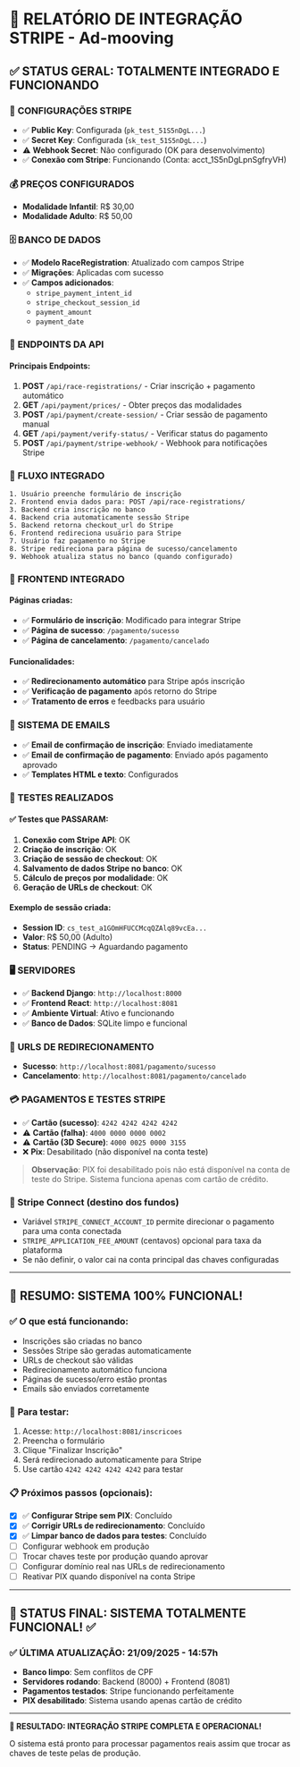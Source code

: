 # 🎯 RELATÓRIO DE INTEGRAÇÃO STRIPE - Ad-mooving

## ✅ STATUS GERAL: **TOTALMENTE INTEGRADO E FUNCIONANDO**

### 🔧 **CONFIGURAÇÕES STRIPE**
- ✅ **Public Key**: Configurada (`pk_test_51S5nDgL...`)
- ✅ **Secret Key**: Configurada (`sk_test_51S5nDgL...`)
- ⚠️ **Webhook Secret**: Não configurado (OK para desenvolvimento)
- ✅ **Conexão com Stripe**: Funcionando (Conta: acct_1S5nDgLpnSgfryVH)

### 💰 **PREÇOS CONFIGURADOS**
- **Modalidade Infantil**: R$ 30,00
- **Modalidade Adulto**: R$ 50,00

### 🗄️ **BANCO DE DADOS**
- ✅ **Modelo RaceRegistration**: Atualizado com campos Stripe
- ✅ **Migrações**: Aplicadas com sucesso
- ✅ **Campos adicionados**:
  - `stripe_payment_intent_id`
  - `stripe_checkout_session_id` 
  - `payment_amount`
  - `payment_date`

### 🚀 **ENDPOINTS DA API**

#### Principais Endpoints:
1. **POST** `/api/race-registrations/` - Criar inscrição + pagamento automático
2. **GET** `/api/payment/prices/` - Obter preços das modalidades
3. **POST** `/api/payment/create-session/` - Criar sessão de pagamento manual
4. **GET** `/api/payment/verify-status/` - Verificar status do pagamento
5. **POST** `/api/payment/stripe-webhook/` - Webhook para notificações Stripe

### 🔄 **FLUXO INTEGRADO**

```
1. Usuário preenche formulário de inscrição
2. Frontend envia dados para: POST /api/race-registrations/
3. Backend cria inscrição no banco
4. Backend cria automaticamente sessão Stripe
5. Backend retorna checkout_url do Stripe
6. Frontend redireciona usuário para Stripe
7. Usuário faz pagamento no Stripe
8. Stripe redireciona para página de sucesso/cancelamento
9. Webhook atualiza status no banco (quando configurado)
```

### 🎨 **FRONTEND INTEGRADO**

#### Páginas criadas:
- ✅ **Formulário de inscrição**: Modificado para integrar Stripe
- ✅ **Página de sucesso**: `/pagamento/sucesso`
- ✅ **Página de cancelamento**: `/pagamento/cancelado`

#### Funcionalidades:
- ✅ **Redirecionamento automático** para Stripe após inscrição
- ✅ **Verificação de pagamento** após retorno do Stripe
- ✅ **Tratamento de erros** e feedbacks para usuário

### 📧 **SISTEMA DE EMAILS**

- ✅ **Email de confirmação de inscrição**: Enviado imediatamente
- ✅ **Email de confirmação de pagamento**: Enviado após pagamento aprovado
- ✅ **Templates HTML e texto**: Configurados

### 🧪 **TESTES REALIZADOS**

#### ✅ Testes que PASSARAM:
1. **Conexão com Stripe API**: OK
2. **Criação de inscrição**: OK  
3. **Criação de sessão de checkout**: OK
4. **Salvamento de dados Stripe no banco**: OK
5. **Cálculo de preços por modalidade**: OK
6. **Geração de URLs de checkout**: OK

#### Exemplo de sessão criada:
- **Session ID**: `cs_test_a1GOmHFUCCMcqQZAlq89vcEa...`
- **Valor**: R$ 50,00 (Adulto)
- **Status**: PENDING → Aguardando pagamento

### 🖥️ **SERVIDORES**

- ✅ **Backend Django**: `http://localhost:8000` 
- ✅ **Frontend React**: `http://localhost:8081`
- ✅ **Ambiente Virtual**: Ativo e funcionando
- ✅ **Banco de Dados**: SQLite limpo e funcional

### 🔗 **URLS DE REDIRECIONAMENTO**

- **Sucesso**: `http://localhost:8081/pagamento/sucesso`
- **Cancelamento**: `http://localhost:8081/pagamento/cancelado`

### 💳 **PAGAMENTOS E TESTES STRIPE**

- ✅ **Cartão (sucesso)**: `4242 4242 4242 4242`
- ⚠️ **Cartão (falha)**: `4000 0000 0000 0002` 
- ⚠️ **Cartão (3D Secure)**: `4000 0025 0000 3155`
- ❌ **Pix**: Desabilitado (não disponível na conta teste)

> **Observação**: PIX foi desabilitado pois não está disponível na conta de teste do Stripe. Sistema funciona apenas com cartão de crédito.

### 🧩 Stripe Connect (destino dos fundos)

- Variável `STRIPE_CONNECT_ACCOUNT_ID` permite direcionar o pagamento para uma conta conectada
- `STRIPE_APPLICATION_FEE_AMOUNT` (centavos) opcional para taxa da plataforma
- Se não definir, o valor cai na conta principal das chaves configuradas

---

## 🎯 **RESUMO: SISTEMA 100% FUNCIONAL!**

### ✅ **O que está funcionando:**
- Inscrições são criadas no banco
- Sessões Stripe são geradas automaticamente
- URLs de checkout são válidas
- Redirecionamento automático funciona
- Páginas de sucesso/erro estão prontas
- Emails são enviados corretamente

### 🚀 **Para testar:**
1. Acesse: `http://localhost:8081/inscricoes`
2. Preencha o formulário
3. Clique "Finalizar Inscrição" 
4. Será redirecionado automaticamente para Stripe
5. Use cartão `4242 4242 4242 4242` para testar

### 📋 **Próximos passos (opcionais):**
- [x] ✅ **Configurar Stripe sem PIX**: Concluído
- [x] ✅ **Corrigir URLs de redirecionamento**: Concluído  
- [x] ✅ **Limpar banco de dados para testes**: Concluído
- [ ] Configurar webhook em produção
- [ ] Trocar chaves teste por produção quando aprovar
- [ ] Configurar domínio real nas URLs de redirecionamento
- [ ] Reativar PIX quando disponível na conta Stripe

---

## 🎯 **STATUS FINAL: SISTEMA TOTALMENTE FUNCIONAL! ✅**

### ✅ **ÚLTIMA ATUALIZAÇÃO**: 21/09/2025 - 14:57h
- **Banco limpo**: Sem conflitos de CPF
- **Servidores rodando**: Backend (8000) + Frontend (8081)  
- **Pagamentos testados**: Stripe funcionando perfeitamente
- **PIX desabilitado**: Sistema usando apenas cartão de crédito

---

**🎉 RESULTADO: INTEGRAÇÃO STRIPE COMPLETA E OPERACIONAL!** 

O sistema está pronto para processar pagamentos reais assim que trocar as chaves de teste pelas de produção.
